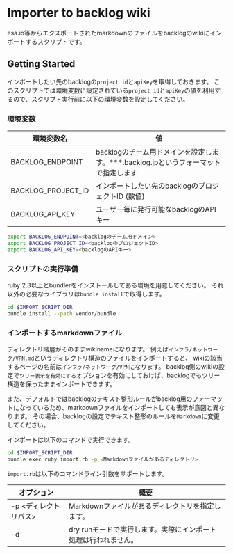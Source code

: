 # Importer to backlog wiki

esa.io等からエクスポートされたmarkdownのファイルをbacklogのwikiにインポートするスクリプトです。

## Getting Started

インポートしたい先のbacklogの`project id`と`apiKey`を取得しておきます。
このスクリプトでは環境変数に設定されている`project id`と`apiKey`の値を利用するので、スクリプト実行前に以下の環境変数を設定してください。

### 環境変数

|環境変数名|値|
|----------|--|
|BACKLOG_ENDPOINT|backlogのチーム用ドメインを設定します。***.backlog.jpというフォーマットで指定します|
|BACKLOG_PROJECT_ID|インポートしたい先のbacklogのプロジェクトID (数値)|
|BACKLOG_API_KEY|ユーザー毎に発行可能なbacklogのAPIキー|

```bash
export BACKLOG_ENDPOINT=<backlogのチーム用ドメイン>
export BACKLOG_PROJECT_ID=<backlogのプロジェクトID>
export BACKLOG_API_KEY=<backlogのAPIキー>
```

### スクリプトの実行準備

ruby 2.3以上とbundlerをインストールしてある環境を用意してください。
それ以外の必要なライブラリは`bundle install`で取得します。

```bash
cd $IMPORT_SCRIPT_DIR
bundle install --path vendor/bundle
```

### インポートするmarkdownファイル

ディレクトリ階層がそのままwikinameになります。
例えば`インフラ/ネットワーク/VPN.md`というディレクトリ構造のファイルをインポートすると、
wikiの該当するページの名前は`インフラ/ネットワーク/VPN`になります。
backlog側のwikiの設定で`ツリー表示を有効にする`オプションを有効にしておけば、backlogでもツリー構造を保ったままインポートできます。

また、デフォルトではbacklogのテキスト整形ルールがbacklog用のフォーマットになっているため、markdownファイルをインポートしても表示が意図と異なります。
その場合、backlogの設定でテキスト整形のルールを`Markdown`に変更してください。

インポートは以下のコマンドで実行できます。

```bash
cd $IMPORT_SCRIPT_DIR
bundle exec ruby import.rb -p <Markdownファイルがあるディレクトリ>
```

`import.rb`は以下のコマンドライン引数をサポートします。

|オプション|概要|
|----------|----|
|-p <ディレクトリパス>|Markdownファイルがあるディレクトリを指定します。|
|-d |dry runモードで実行します。実際にインポート処理は行われません。|